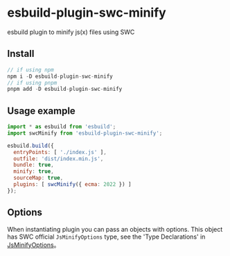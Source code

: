 # esbuild-plugin-swc-minify
esbuild plugin to minify js(x) files using SWC

## Install
```js
// if using npm
npm i -D esbuild-plugin-swc-minify
// if using pnpm
pnpm add -D esbuild-plugin-swc-minify
```

## Usage example
```js
import * as esbuild from 'esbuild';
import swcMinify from 'esbuild-plugin-swc-minify';

esbuild.build({
  entryPoints: [ './index.js' ],
  outfile: 'dist/index.min.js',
  bundle: true,
  minify: true,
  sourceMap: true,
  plugins: [ swcMinify({ ecma: 2022 }) ]
});
```

## Options
When instantiating plugin you can pass an objects with options. This object has SWC official `JsMinifyOptions` type, see the 'Type Declarations' in [JsMinifyOptions](https://swc.rs/docs/usage/core#minify)。

